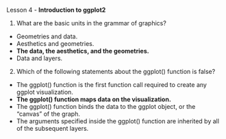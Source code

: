 Lesson 4 - **Introduction to ggplot2**

1.	What are the basic units in the grammar of graphics?
-	Geometries and data.
-	Aesthetics and geometries.
-	**The data, the aesthetics, and the geometries.**
-	Data and layers.

2.	Which of the following statements about the ggplot() function is false?
-	The ggplot() function is the first function call required to create any ggplot visualization.
-	**The ggplot() function maps data on the visualization.**
-	The ggplot() function binds the data to the ggplot object, or the “canvas” of the graph.
-	The arguments specified inside the ggplot() function are inherited by all of the subsequent layers.
